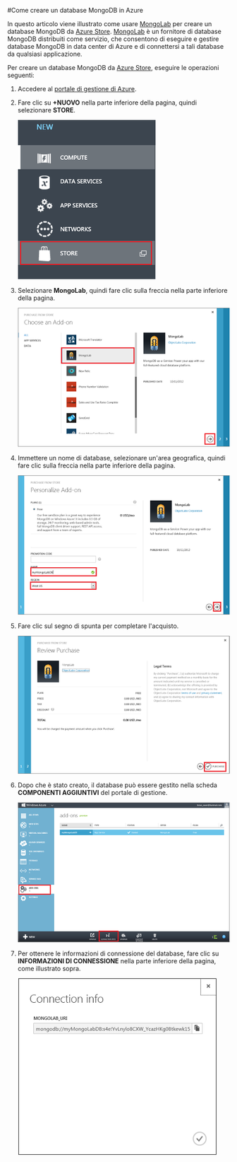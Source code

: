 #Come creare un database MongoDB in Azure

In questo articolo viene illustrato come usare [MongoLab] per creare un database MongoDB da [Azure Store]. [MongoLab] è un fornitore di database MongoDB distribuiti come servizio, che consentono di eseguire e gestire database MongoDB in data center di Azure e di connettersi a tali database da qualsiasi applicazione.  

Per creare un database MongoDB da [Azure Store], eseguire le operazioni seguenti:

1. Accedere al [portale di gestione di Azure][portale].
2. Fare clic su **+NUOVO** nella parte inferiore della pagina, quindi selezionare **STORE**.

	![Select add-on from store](./media/create-mongolab-mongodb/select-store.png)

3. Selezionare **MongoLab**, quindi fare clic sulla freccia nella parte inferiore della pagina.

	![Select MongoLab](./media/create-mongolab-mongodb/select-mongo-db.png)

4. Immettere un nome di database, selezionare un'area geografica, quindi fare clic sulla freccia nella parte inferiore della pagina.

	![Purchase MongoLab database from store](./media/create-mongolab-mongodb/purchase-mongodb.png)

5. Fare clic sul segno di spunta per completare l'acquisto.

	![Review and complete your purchase](./media/create-mongolab-mongodb/complete-mongolab-purchase.png)

6. Dopo che è stato creato, il database può essere gestito nella scheda **COMPONENTI AGGIUNTIVI** del portale di gestione.

	![Manage MongoLab database in Azure portal](./media/create-mongolab-mongodb/manage-mongolab-add-on.png)

7. Per ottenere le informazioni di connessione del database, fare clic su **INFORMAZIONI DI CONNESSIONE** nella parte inferiore della pagina, come illustrato sopra.

	![MongoLab connection information](./media/create-mongolab-mongodb/mongolab-conn-info.png) 

[MongoLab]: https://mongolab.com/home
[waws]: /it-it/manage/services/web-sites/
[Azure Store]: /it-it/store/overview/
[portale]: http://windows.azure.com/
<!--HONumber=42-->

